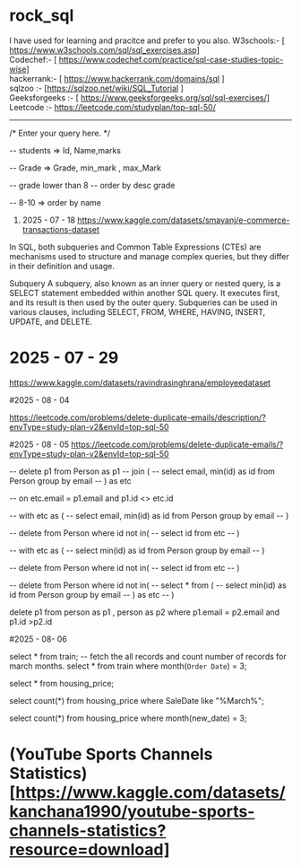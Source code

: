 # rock_sql

I have used for learning and pracitce and prefer to you also. 
W3schools:- [ https://www.w3schools.com/sql/sql_exercises.asp] <br>
Codechef:- [ https://www.codechef.com/practice/sql-case-studies-topic-wise] <br> 
hackerrank:- [ https://www.hackerrank.com/domains/sql ] <br> 
sqlzoo  :- [https://sqlzoo.net/wiki/SQL_Tutorial ] <br> 
Geeksforgeeks :- [ https://www.geeksforgeeks.org/sql/sql-exercises/] <br> 
Leetcode :- https://leetcode.com/studyplan/top-sql-50/<br> 
        
____________________________________



/*
Enter your query here.
*/

-- students => Id, Name,marks 

-- Grade => Grade, min_mark , max_Mark

-- grade lower than 8 
-- order by desc grade 

-- 8-10 => order by name



1. 2025 - 07 - 18
   https://www.kaggle.com/datasets/smayanj/e-commerce-transactions-dataset



In SQL, both subqueries and Common Table Expressions (CTEs) are mechanisms used to structure and manage complex queries, 
but they differ in their definition and usage.

Subquery
A subquery, also known as an inner query or nested query, is a SELECT statement embedded within another SQL query. 
It executes first, and its result is then used by the outer query. Subqueries can be used in various clauses, 
including SELECT, FROM, WHERE, HAVING, INSERT, UPDATE, and DELETE.

                    


# 2025 - 07 - 29 
https://www.kaggle.com/datasets/ravindrasinghrana/employeedataset


#2025 - 08 - 04 

https://leetcode.com/problems/delete-duplicate-emails/description/?envType=study-plan-v2&envId=top-sql-50


#2025 - 08 - 05 
https://leetcode.com/problems/delete-duplicate-emails/?envType=study-plan-v2&envId=top-sql-50

-- delete p1 from Person as p1 
-- join ( 
--     select email, min(id) as id from Person group by email
-- ) as etc

-- on etc.email = p1.email and p1.id <> etc.id


-- with etc as ( 
--     select email, min(id) as id from Person group by email
-- )

-- delete from Person where id not in( 
--     select id from etc
-- )


-- with etc as ( 
--     select min(id) as id from Person group by email
-- )

-- delete from Person where id not in( 
--     select id from etc
-- )


-- delete from Person where id not in( 
--     select * from ( 
--        select min(id) as id from Person group by email 
--        ) as etc
-- )

delete p1 from person as p1 , person as p2 
where p1.email = p2.email and p1.id >p2.id



#2025 - 08- 06

select * from train;
-- fetch the all records and count number of records for march months.
select *
from train where month(`Order Date`) = 3;

select * from housing_price;

select count(*)
from housing_price where SaleDate like "%March%";

select count(*)
from housing_price where  month(new_date) = 3;


# (YouTube Sports Channels Statistics) [https://www.kaggle.com/datasets/kanchana1990/youtube-sports-channels-statistics?resource=download]
